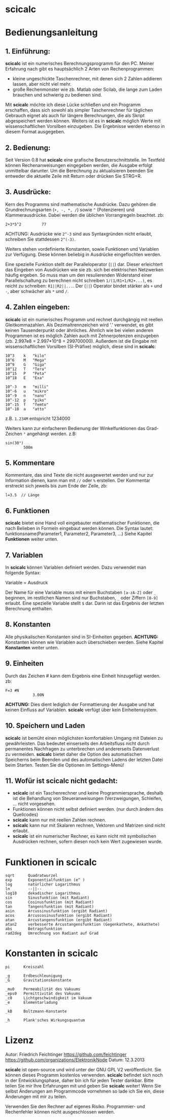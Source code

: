 

scicalc
=======

# Bedienungsanleitung
## 1. Einführung:
**scicalc** ist ein numerisches Berechnungsprogramm für den PC. Meiner Erfahrung nach gibt es hauptsächlich 2 Arten von Rechenprogrammen:
* kleine ungeschickte Taschenrechner, mit denen sich 2 Zahlen addieren lassen, aber nicht viel mehr.
* große Rechenmonster wie zb. Matlab oder Scilab, die lange zum Laden brauchen und schwierig zu bedienen sind.

Mit **scicalc** möchte ich diese Lücke schließen und ein Programm erschaffen, dass sich sowohl als simpler Taschenrechner für täglichen Gebrauch eignet als auch für längere Berechnungen, die als Skript abgespeichert werden können. Weiters ist es in **scicalc** möglich Werte mit wissenschaftlichen Vorsilben einzugeben. Die Ergebnisse werden ebenso in diesem Format ausgegeben.


## 2. Bedienung:
Seit Version 0.8 hat **scicalc** eine grafische Benutzerschnittstelle. Im Textfeld können Rechenanweisungen eingegeben werden, die Ausgabe erfolgt unmittelbar darunter. Um die Berechnung zu aktualisieren beenden Sie entweder die aktuelle Zeile mit Return oder drücken Sie STRG+R.

## 3. Ausdrücke:
Kern des Programms sind mathematische Ausdrücke. Dazu gehören die Grundrechnungsarten (`+, -, *, /`) sowie `^` (Potenzieren) und Klammerausdrücke. Dabei werden die üblichen Vorrangregeln beachtet. zb:
```
2+3*5^2         77
```
ACHTUNG: Ausdrücke wie `2^-3` sind aus Syntaxgründen nicht erlaubt, schreiben Sie stattdessen `2^(-3)`.

Weiters stehen vordefinierte Konstanten, sowie Funktionen und Variablen zur Verfügung. Diese können beliebig in Ausdrücke eingeflochten werden.

Eine spezielle Funktion stellt der Paralleloperator (`||`) dar. Dieser erleichtert das Eingeben von Ausdrücken wie sie zb. sich bei elektrischen Netzwerken häufig ergeben. So muss man um den resulierenden Widerstand einer Parallelschaltung zu berechnen nicht schreiben `1/(1/R1+1/R2+...)`, es reicht zu schreiben: `R1||R2||...`. Der (`||`) Operator bindet stärker als `+` und `-`, aber schwächer als `*` und `/`.


## 4. Zahlen eingeben:
**scicalc** ist ein numerisches Programm und rechnet durchgängig mit reellen Gleitkommazahlen. Als Dezimaltrennzeichen wird '.' verwendet, es gibt keinen Tausenderpunkt oder ähnliches. Ähnlich wie bei vielen anderen Programmen ist es möglich Zahlen auch mit Zehnerpotenzen einzugeben (zb. 2.997e8 = 2.997*10^8 = 299700000). Außerdem ist die Eingabe mit wissenschaftlichen Vorsilben (SI-Präfixe) möglich, diese sind in **scicalc**:

```
10^3    k   "kilo"
10^6    M   "Mega"
10^9    G   "Giga"
10^12   T   "Tera"
10^15   P   "Peta"
10^18   E   "Exa"
	
10^-3   m   "milli"
10^-6   u   "mikro"
10^-9   n   "nano"
10^-12  p   "piko"
10^-15  f   "femto"
10^-18  a   "atto"
```
z.B. `1.234M` entspricht 1234000

Weiters kann zur einfacheren Bedienung der Winkelfunktionen das Grad-Zeichen `°` angehängt werden. z.B:

```
sin(30°)    
		500m
```

## 5. Kommentare
Kommentare, das sind Texte die nicht ausgewertet werden und nur zur Information dienen, kann man mit `//` oder `%` erstellen. Der Kommentar erstreckt sich jeweils bis zum Ende der Zeile, zb:

`l=3.5	// Länge`


## 6. Funktionen
**scicalc** bietet eine Hand voll eingebauter mathematischer Funktionen, die nach Belieben in Formeln eingebaut werden können. Die Syntax lautet:
funktionsname(Parameter1, Parameter2, Parameter3, ...)
Siehe Kapitel **Funktionen** weiter unten. 
	
	
## 7. Variablen
In **scicalc** können Variablen definiert werden. Dazu verwendet man folgende Syntax:

Variable = Ausdruck

Der Name für eine Variable muss mit einem Buchstaben `[a-zA-Z]` oder `_` beginnen, im restlichen Namen sind nur Buchstaben, `_` oder Ziffern `[0-9]` erlaubt. Eine spezielle Variable stellt `$` dar. Darin ist das Ergebnis der letzten Berechnung enthalten.


## 8. Konstanten
Alle physikalischen Konstanten sind in SI-Einheiten gegeben.
**ACHTUNG:** Konstanten können wie Variablen auch überschieben werden.
Siehe Kapitel **Konstanten** weiter unten. 


## 9. Einheiten
Durch das Zeichen # kann dem Ergebnis eine Einheit hinzugefügt werden. zb:
```
F=3 #N
			3.00N
```
**ACHTUNG:** Dies dient lediglich der Formattierung der Ausgabe und hat keinen Einfluss auf Variablen. **scicalc** verfügt über kein Einheitensystem.


## 10. Speichern und Laden
**scicalc** ist bemüht einen möglichsten komfortablen Umgang mit Dateien zu gewährleisten. Das bedeutet einserseits den Arbeitsfluss nicht durch permanentes Nachfragen zu unterbrechen und andererseits Datenverlust zu vermeiden. **scicalc** bietet daher die Option des automatischen Speicherns beim Beenden und des automatischen Ladens der letzten Datei beim Starten. Testen Sie die Optionen im Settings-Menü!


## 11. Wofür ist scicalc nicht gedacht:
* **scicalc** ist ein Taschenrechner und keine Programmiersprache, deshalb ist die Behandlung von Steueranweisungen (Verzweigungen, Schleifen, ... nicht vorgesehen.
* Funktionen können nicht selbst definiert werden. (nur durch ändern des Quellcodes)
* **scicalc** kann nur mit reellen Zahlen rechnen.
* **scicalc** kann nur mit Skalaren rechnen, Vektoren und Matrizen sind nicht erlaubt.
* **scicalc** ist ein numerischer Rechner, es kann nicht mit symbolischen Ausdrücken rechnen, sofern diesen noch kein Wert zugewiesen wurde.


# Funktionen in scicalc

```
sqrt      Quadratwurzel
exp       Exponentialfunktion (e^ )
log       natürlicher Logarithmus
ln        --||--
log10     dekadischer Logarithmus
sin       Sinusfunktion (mit Radiant)
cos       Cosinusfunktion (mit Radiant)
tan       Tangensfunktion (mit Radiant)
asin      Arcussinusfunktion (ergibt Radiant)
acos      Arcuscosinusfunktion (ergibt Radiant)
atan      Arcustangensfunktion (ergibt Radiant)
atan2     verbesserte Arcustangensfunktion (Gegenkathete, Ankathete)
abs       Betragsfunktion
rad2deg   Umrechnung von Radiant auf Grad
```

# Konstanten in scicalc
```
pi      Kreiszahl

_g      Erdbeschleunigung
_G      Gravitationskonstante
	
_mu0    Permeabilität des Vakuums
_eps0   Permittivität des Vakuums
_c0     Lichtgeschwindigkeit im Vakuum
_e      Elementarladung

_kB     Boltzmann-Konstante

_h      Plank'sches Wirkungsquantum
```




# Lizenz
Autor: Friedrich Feichtinger
https://github.com/feichtinger
https://github.com/organizations/ElektronikNode
Datum: 12.3.2013

**scicalc** ist open-source und wird unter der GNU GPL V2 veröffentlicht. Sie können dieses Programm kostenlos verwenden.
**scicalc** befindet sich noch in der Entwicklungsphase, daher bin ich für jeden Tester dankbar. Bitte teilen Sie mir Ihre Erfahrungen mit und geben Sie **scicalc** weiter! Wenn Sie selbst Änderungen am Programmcode vornehmen so lade ich Sie ein, diese Änderungen mit mir zu teilen.

Verwenden Sie den Rechner auf eigenes Risiko. Programmier- und Rechenfehler können nicht ausgeschlossen werden.
